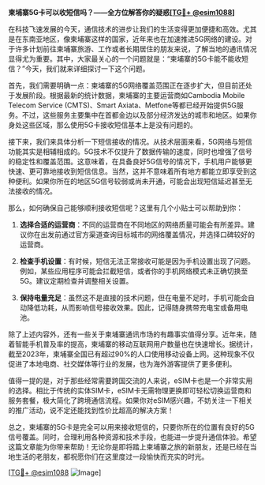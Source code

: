 **柬埔寨5G卡可以收短信吗？——全方位解答你的疑惑[[TG💪+ @esim1088](https://t.me/s/esim1088)]**

在科技飞速发展的今天，通信技术的进步让我们的生活变得更加便捷和高效。尤其是在东南亚地区，像柬埔寨这样的国家，近年来也在加速推进5G网络的建设。对于许多计划前往柬埔寨旅游、工作或者长期居住的朋友来说，了解当地的通讯情况显得尤为重要。其中，大家最关心的一个问题就是：“柬埔寨的5G卡能不能收短信？”今天，我们就来详细探讨一下这个问题。

首先，我们需要明确一点：柬埔寨的5G网络覆盖范围正在逐步扩大，但目前还处于发展阶段。根据最新的统计数据，柬埔寨的主要运营商如Cambodia Mobile Telecom Service (CMTS)、Smart Axiata、Metfone等都已经开始提供5G服务。不过，这些服务主要集中在首都金边以及部分经济发达的城市和地区。如果你身处这些区域，那么使用5G卡接收短信基本上是没有问题的。

接下来，我们来具体分析一下短信接收的情况。从技术层面来看，5G网络与短信功能其实是相辅相成的。5G技术不仅提升了数据传输的速度，同时也增强了信号的稳定性和覆盖范围。这意味着，在具备良好5G信号的情况下，手机用户能够更快速、更可靠地接收到短信信息。当然，这并不意味着所有地方都能立即享受到这种便利。如果你所在的地区5G信号较弱或尚未开通，可能会出现短信延迟甚至无法接收的情况。

那么，如何确保自己能够顺利接收短信呢？这里有几个小贴士可以帮助到你：

1. **选择合适的运营商**：不同的运营商在不同地区的网络质量可能会有所差异。建议你在出发前通过官方渠道查询目标城市的网络覆盖情况，并选择口碑较好的运营商。
   
2. **检查手机设置**：有时候，短信无法正常接收可能是因为手机设置出现了问题。例如，某些应用程序可能会拦截短信，或者你的手机网络模式未正确切换至5G。建议定期检查并调整相关设置。

3. **保持电量充足**：虽然这不是直接的技术问题，但在电量不足时，手机可能会自动降低功耗，从而影响信号接收效果。因此，记得随身携带充电宝或备用电池。

除了上述内容外，还有一些关于柬埔寨通讯市场的有趣事实值得分享。近年来，随着智能手机普及率的提高，柬埔寨的移动互联网用户数量也在快速增长。据统计，截至2023年，柬埔寨全国已有超过90%的人口使用移动设备上网。这种现象不仅促进了本地电商、社交媒体等行业的发展，也为海外游客提供了更多便利。

值得一提的是，对于那些经常需要跨国交流的人来说，eSIM卡也是一个非常实用的选择。相比于传统的实体SIM卡，eSIM卡无需物理更换即可轻松切换运营商和服务套餐，极大简化了跨境通信流程。如果你对eSIM感兴趣，不妨关注一下相关的推广活动，说不定还能找到性价比超高的解决方案！

总之，柬埔寨的5G卡是完全可以用来接收短信的，只要你所在的位置有良好的5G信号覆盖。同时，合理利用各种资源和技术手段，也能进一步提升通信体验。希望这篇文章能为你带来帮助！无论你是即将踏上柬埔寨之旅的新朋友，还是已经在当地生活的老朋友，都祝愿你们在这里度过一段愉快而充实的时光。

[[TG💪+ @esim1088](https://t.me/s/esim1088) ![Image](https://i.postimg.cc/4NQfJmqS/Snipaste-2025-05-13-00-14-12.png)]